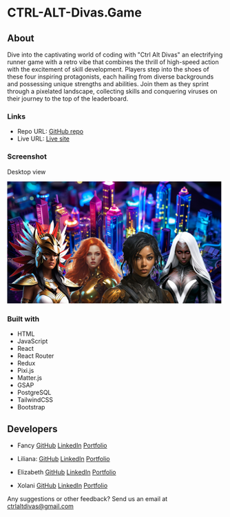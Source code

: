 # CTRL-ALT-Divas.Game

## About

Dive into the captivating world of coding with "Ctrl Alt Divas" an electrifying runner game with a retro vibe that combines the thrill of high-speed action with the excitement of skill development. Players step into the shoes of these four inspiring protagonists, each hailing from diverse backgrounds and possessing unique strengths and abilities.
Join them as they sprint through a pixelated landscape, collecting skills and conquering viruses on their journey to the top of the leaderboard.

### Links

- Repo URL: [GitHub repo](https://github.com/Ctrl-Alt-Divas/CTRL-ALT-Divas.Game)
- Live URL: [Live site](#)

### Screenshot

Desktop view

![](./client/src/assets/images/city.png)

### Built with

- HTML
- JavaScript
- React
- React Router
- Redux
- Pixi.js
- Matter.js
- GSAP
- PostgreSQL
- TailwindCSS
- Bootstrap

## Developers

- Fancy
  [GitHub](#)
  [LinkedIn](https://www.linkedin.com/in/fancystrittholt/)
  [Portfolio](#)

- Liliana:
  [GitHub](#)
  [LinkedIn](https://www.linkedin.com/in/lilianacontreras/)
  [Portfolio](#)

- Elizabeth
  [GitHub](#)
  [LinkedIn](https://www.linkedin.com/in/elizabethlankford/)
  [Portfolio](#)

- Xolani
  [GitHub](#)
  [LinkedIn](https://www.linkedin.com/in/xolanivictory/)
  [Portfolio](#)

Any suggestions or other feedback? Send us an email at [ctrlaltdivas@gmail.com](mailto:ctrlaltdivas@gmail.com?subject=CTRL%20ALT%20DIVAS%20Feedback!)
